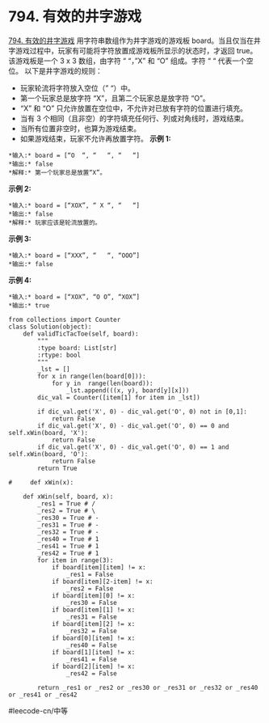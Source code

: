 # 794. 有效的井字游戏
  [794. 有效的井字游戏](https://leetcode-cn.com/problems/valid-tic-tac-toe-state/) 
用字符串数组作为井字游戏的游戏板 board。当且仅当在井字游戏过程中，玩家有可能将字符放置成游戏板所显示的状态时，才返回 true。
该游戏板是一个 3 x 3 数组，由字符 “ “，”X” 和 “O” 组成。字符 “ “ 代表一个空位。
以下是井字游戏的规则：
* 玩家轮流将字符放入空位（” “）中。
* 第一个玩家总是放字符 “X”，且第二个玩家总是放字符 “O”。
* “X” 和 “O” 只允许放置在空位中，不允许对已放有字符的位置进行填充。
* 当有 3 个相同（且非空）的字符填充任何行、列或对角线时，游戏结束。
* 当所有位置非空时，也算为游戏结束。
* 如果游戏结束，玩家不允许再放置字符。
**示例 1:**
```
*输入:* board = [“O  “, “   “, “   “]
*输出:* false
*解释:* 第一个玩家总是放置“X”。
```
**示例 2:**
```
*输入:* board = [“XOX”, “ X “, “   “]
*输出:* false
*解释:* 玩家应该是轮流放置的。
```

**示例 3:**
```
*输入:* board = [“XXX”, “   “, “OOO”]
*输出:* false
```

**示例 4:**
```
*输入:* board = [“XOX”, “O O”, “XOX”]
*输出:* true
```

```
from collections import Counter
class Solution(object):
    def validTicTacToe(self, board):
        """
        :type board: List[str]
        :rtype: bool
        """
        _lst = []
        for x in range(len(board[0])):
            for y in  range(len(board)):
                _lst.append(((x, y), board[y][x]))
        dic_val = Counter([item[1] for item in _lst])
        
        if dic_val.get('X', 0) - dic_val.get('O', 0) not in [0,1]:
            return False
        if dic_val.get('X', 0) - dic_val.get('O', 0) == 0 and self.xWin(board, 'X'):
            return False
        if dic_val.get('X', 0) - dic_val.get('O', 0) == 1 and self.xWin(board, 'O'):
            return False
        return True
        
#     def xWin(x):
        
    def xWin(self, board, x):
        _res1 = True # /
        _res2 = True # \
        _res30 = True # -
        _res31 = True # -
        _res32 = True # -
        _res40 = True # 1
        _res41 = True # 1
        _res42 = True # 1
        for item in range(3):
            if board[item][item] != x:
                _res1 = False
            if board[item][2-item] != x:
                _res2 = False
            if board[item][0] != x:
                _res30 = False
            if board[item][1] != x:
                _res31 = False
            if board[item][2] != x:
                _res32 = False
            if board[0][item] != x:
                _res40 = False
            if board[1][item] != x:
                _res41 = False 
            if board[2][item] != x:
                _res42 = False 
        
        return _res1 or _res2 or _res30 or _res31 or _res32 or _res40 or _res41 or _res42
```
#leecode-cn/中等